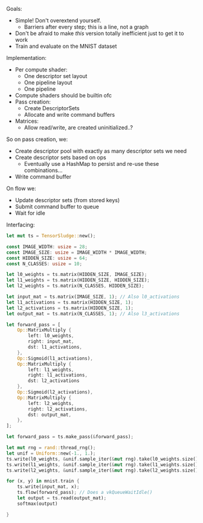 Goals:
* Simple! Don't overextend yourself. 
    * Barriers after every step; this is a line, not a graph
* Don't be afraid to make _this_ version totally inefficient just to get it to work
* Train and evaluate on the MNIST dataset

Implementation:
* Per compute shader:
    * One descriptor set layout 
    * One pipeline layout
    * One pipeline 
* Compute shaders should be builtin ofc
* Pass creation:
    * Create DescriptorSets
    * Allocate and write command buffers
* Matrices:
    * Allow read/write, are created uninitialized..?

So on pass creation, we:
* Create descriptor pool with exactly as many descriptor sets we need
* Create descriptor sets based on ops
    * Eventually use a HashMap to persist and re-use these combinations...
* Write command buffer

On flow we: 
* Update descriptor sets (from stored keys)
* Submit command buffer to queue
* Wait for idle

Interfacing:
```rust
let mut ts = TensorSludge::new();

const IMAGE_WIDTH: usize = 28;
const IMAGE_SIZE: usize = IMAGE_WIDTH * IMAGE_WIDTH;
const HIDDEN_SIZE: usize = 64;
const N_CLASSES: usize = 10;

let l0_weights = ts.matrix(HIDDEN_SIZE, IMAGE_SIZE);
let l1_weights = ts.matrix(HIDDEN_SIZE, HIDDEN_SIZE);
let l2_weights = ts.matrix(N_CLASSES, HIDDEN_SIZE);

let input_mat = ts.matrix(IMAGE_SIZE, 1); // Also l0_activations
let l1_activations = ts.matrix(HIDDEN_SIZE, 1);
let l2_activations = ts.matrix(HIDDEN_SIZE, 1);
let output_mat = ts.matrix(N_CLASSES, 1); // Also l3_activations

let forward_pass = [
    Op::MatrixMultiply {
        left: l0_weights,
        right: input_mat,
        dst: l1_activations,
    },
    Op::Sigmoid(l1_activations),
    Op::MatrixMultiply {
        left: l1_weights,
        right: l1_activations,
        dst: l2_activations
    },
    Op::Sigmoid(l2_activations),
    Op::MatrixMultiply {
        left: l2_weights,
        right: l2_activations,
        dst: output_mat,
    },
];

let forward_pass = ts.make_pass(&forward_pass);

let mut rng = rand::thread_rng();
let unif = Uniform::new(-1., 1.);
ts.write(l0_weights, &unif.sample_iter(&mut rng).take(l0_weights.size()).collect());
ts.write(l1_weights, &unif.sample_iter(&mut rng).take(l1_weights.size()).collect());
ts.write(l2_weights, &unif.sample_iter(&mut rng).take(l2_weights.size()).collect());

for (x, y) in mnist.train {
    ts.write(input_mat, x);
    ts.flow(forward_pass); // Does a vkQueueWaitIdle()
    let output = ts.read(output_mat);
    softmax(output)

}

```
